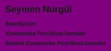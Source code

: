 <!DOCTYPE html>
<html lang="hu">
<head>
    <meta charset="UTF-8">
    <meta name="viewport" content="width=device-width, initial-scale=1.0">
     <link rel="stylesheet" href="style.css">
    <style>
        html{
            background-color: purple;
        }
    </style>
</head>
<body>
    <h1>Seymen Nurgül</h1>
   <div>
       <a id="gyak1" href="https://shellycica0518.github.io/botanikuskert_seymen_nuri" target="_blank"> <div><p> <b>Botanikus kert</b></p></div></a>
        <a id="vizsga" href="https://shellycica0518.github.io/pecsi-rozsa-egyesulet" target="_blank"> <div><p> <b>Vizsgamunka: Pécsi Rózsa Egyesület</b></p></div></a>
        <a id="vizsga2" href="https://shellycica0518.github.io/pecsi-rozsa-egyesulet-backend" target="_blank"> <div><p> <b>Backend Vizsgamunka: Pécsi Rózsa Egyesület</b></p></div></a>
   </div>
</body>
</html>
